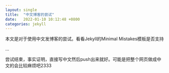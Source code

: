 ```yaml
---
layout: single
title:  "中文博客的尝试"
date:   2022-01-10 10:12:48 +0800
categories: jekyll
---
```

本文是对于使用中文发博客的尝试。看看Jekyll的Minimal Mistakes模板是否支持

...

尝试结束，事实证明，直接写中文然后push出来就好。可能是把整个网页做成中文的会比较麻烦吧2333

